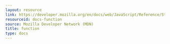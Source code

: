 ```yaml
---
layout: resource
link: https://developer.mozilla.org/en/docs/web/JavaScript/Reference/Statements/function
resourceid: docs-function
source: Mozilla Developer Network (MDN)
title: function
type: docs
---
```


